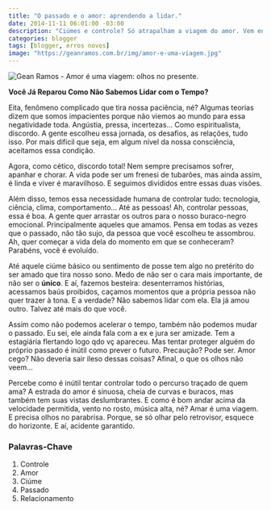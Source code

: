 ```yaml
---
title: "O passado e o amor: aprendendo a lidar."
date: 2014-11-11 06:01:00 -03:00
description: "Ciúmes e controle? Só atrapalham a viagem do amor. Vem entender por quê."
categories: blogger
tags: [blogger, erros novos]
image: "https://geanramos.com.br/img/amor-e-uma-viagem.jpg"
---
```


![Gean Ramos - Amor é uma viagem: olhos no presente.](https://geanramos.com.br/img/amor-e-uma-viagem.jpg)

**Você Já Reparou Como Não Sabemos Lidar com o Tempo?**

Eita, fenômeno complicado que tira nossa paciência, né? Algumas teorias dizem que somos impacientes porque não viemos ao mundo para essa negatividade toda. Angústia, pressa, incertezas... Como espiritualista, discordo. A gente escolheu essa jornada, os desafios, as relações, tudo isso. Por mais difícil que seja, em algum nível da nossa consciência, aceitamos essa condição.

Agora, como cético, discordo total! Nem sempre precisamos sofrer, apanhar e chorar. A vida pode ser um frenesi de tubarões, mas ainda assim, é linda e viver é maravilhoso. E seguimos divididos entre essas duas visões.

Além disso, temos essa necessidade humana de controlar tudo: tecnologia, ciência, clima, comportamento... Até as pessoas! Ah, controlar pessoas, essa é boa. A gente quer arrastar os outros para o nosso buraco-negro emocional. Principalmente aqueles que amamos. Pensa em todas as vezes que o passado, não tão sujo, da pessoa que você escolheu te assombrou. Ah, quer começar a vida dela do momento em que se conheceram? Parabéns, você é evoluído.

Até aquele ciúme básico ou sentimento de posse tem algo no pretérito do ser amado que tira nosso sono. Medo de não ser o cara mais importante, de não ser o **único**. E aí, fazemos besteira: desenterramos histórias, acessamos baús proibidos, caçamos momentos que a própria pessoa não quer trazer à tona. E a verdade? Não sabemos lidar com ela. Ela já amou outro. Talvez até mais do que você. 

Assim como não podemos acelerar o tempo, também não podemos mudar o passado. Eu sei, ele ainda fala com a ex e jura ser amizade. Tem a estagiária flertando logo qdo vç apareceu. Mas tentar proteger alguém do próprio passado é inútil como prever o futuro. Precaução? Pode ser. Amor cego? Não deveria sair ileso dessas coisas? Afinal, o que os olhos não veem...

Percebe como é inútil tentar controlar todo o percurso traçado de quem ama? A estrada do amor é sinuosa, cheia de curvas e buracos, mas também tem suas vistas deslumbrantes. E como é bom andar acima da velocidade permitida, vento no rosto, música alta, né? Amar é uma viagem. E precisa olhos no parabrisa. Porque, se só olhar pelo retrovisor, esquece do horizonte. E aí, acidente garantido.

### Palavras-Chave
1. Controle
2. Amor
3. Ciúme
4. Passado
5. Relacionamento